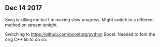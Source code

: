 ## Dec 14 2017

Swig is killing me but I'm making slow progress. Might switch to a different method on stream tonight.

Switching to https://github.com/boostorg/python Boost. Needed to fork the orig C++ lib to do so.